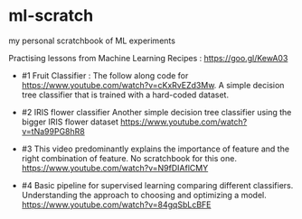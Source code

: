 # ml-scratch
my personal scratchbook of ML experiments

Practising lessons from Machine Learning Recipes : https://goo.gl/KewA03
- #1 Fruit Classifier : The follow along code for https://www.youtube.com/watch?v=cKxRvEZd3Mw.
  A simple decision tree classifier that is trained with a hard-coded dataset.

- #2 IRIS flower classifier
  Another simple decision tree classifier using the bigger IRIS flower dataset https://www.youtube.com/watch?v=tNa99PG8hR8

- #3 This video predominantly explains the importance of feature and the right combination of feature. No scratchbook for this one. https://www.youtube.com/watch?v=N9fDIAflCMY

- #4 Basic pipeline for supervised learning comparing different classifiers. Understanding the approach to choosing and optimizing a model. https://www.youtube.com/watch?v=84gqSbLcBFE


